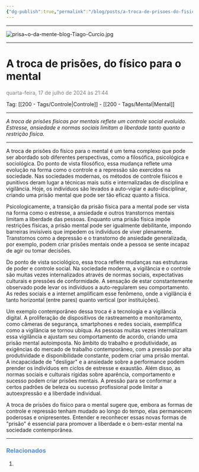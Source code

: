 ```yaml
---
{"dg-publish":true,"permalink":"/blog/posts/a-troca-de-prisoes-do-fisico-para-o-mental/","dgShowToc":true,"noteIcon":""}
---
```



---

![prisa~o-da-mente-blog-Tiago-Curcio.jpg](/img/user/500%20-%20Media/prisa~o-da-mente-blog-Tiago-Curcio.jpg)

---

# A troca de prisões, do físico para o mental
<font color="#7f7f7f">quarta-feira, 17 de julho de 2024 às 21:44</font>

Tag: [[200 - Tags/Controle\|Controle]] - [[200 - Tags/Mental\|Mental]]

---

*A troca de prisões físicas por mentais reflete um controle social evoluído. Estresse, ansiedade e normas sociais limitam a liberdade tanto quanto a restrição física.*

---

A troca de prisões do físico para o mental é um tema complexo que pode ser abordado sob diferentes perspectivas, como a filosófica, psicológica e sociológica. Do ponto de vista filosófico, essa mudança reflete uma evolução na forma como o controle e a repressão são exercidos na sociedade. Nas sociedades modernas, os métodos de controle físicos e punitivos deram lugar a técnicas mais sutis e internalizadas de disciplina e vigilância. Hoje, os indivíduos são levados a auto-vigiar e auto-disciplinar, criando uma prisão mental que pode ser tão eficaz quanto a física.

Psicologicamente, a transição da prisão física para a mental pode ser vista na forma como o estresse, a ansiedade e outros transtornos mentais limitam a liberdade das pessoas. Enquanto uma prisão física impõe restrições físicas, a prisão mental pode ser igualmente debilitante, impondo barreiras invisíveis que impedem os indivíduos de viver plenamente. Transtornos como a depressão e o transtorno de ansiedade generalizada, por exemplo, podem criar prisões mentais onde a pessoa se sente incapaz de agir ou tomar decisões.

Do ponto de vista sociológico, essa troca reflete mudanças nas estruturas de poder e controle social. Na sociedade moderna, a vigilância e o controle são muitas vezes internalizados através de normas sociais, expectativas culturais e pressões de conformidade. A sensação de estar constantemente observado pode levar os indivíduos a auto-regularem seu comportamento. As redes sociais e a internet amplificam esse fenômeno, onde a vigilância é tanto horizontal (entre pares) quanto vertical (por instituições).

Um exemplo contemporâneo dessa troca é a tecnologia e a vigilância digital. A proliferação de dispositivos de rastreamento e monitoramento, como câmeras de segurança, smartphones e redes sociais, exemplifica como a vigilância se tornou ubíqua. As pessoas muitas vezes internalizam essa vigilância e ajustam seu comportamento de acordo, criando uma prisão mental autoimposta. No âmbito do trabalho e produtividade, as exigências do mercado de trabalho contemporâneo, com a pressão por alta produtividade e disponibilidade constante, podem criar uma prisão mental. A incapacidade de "desligar" e a ansiedade sobre a performance podem prender os indivíduos em ciclos de estresse e exaustão. Além disso, as normas sociais e culturais rígidas sobre aparência, comportamento e sucesso podem criar prisões mentais. A pressão para se conformar a certos padrões de beleza ou sucesso profissional pode limitar a autoexpressão e a liberdade individual.

A troca de prisões do físico para o mental sugere que, embora as formas de controle e repressão tenham mudado ao longo do tempo, elas permanecem poderosas e onipresentes. Entender e reconhecer essas novas formas de "prisão" é essencial para promover a liberdade e o bem-estar mental na sociedade contemporânea.

---

### <font color="#548dd4">Relacionados</font>
1. 



